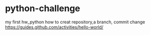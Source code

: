 # python-challenge
my first hw_python
how to creat repository,a branch,  commit change
 https://guides.github.com/activities/hello-world/
